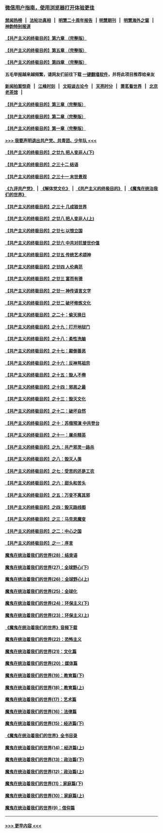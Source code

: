 ### [微信用户指南，使用浏览器打开体验更佳](https://github.com/gfw-breaker/banned-news1/blob/master/indexes/wechat-guide.md?t=0)
#### [禁闻热榜](热点新闻.md?t=0)  &nbsp;&nbsp;|&nbsp;&nbsp; [法轮功真相](https://github.com/gfw-breaker/truth/blob/master/README.md?t=0) &nbsp;&nbsp;|&nbsp;&nbsp; [明慧二十周年报告](https://github.com/gfw-breaker/mh-reports/blob/master/README.md?t=0) &nbsp;&nbsp;|&nbsp;&nbsp;[明慧期刊](https://github.com/gfw-breaker/mh-qikan) &nbsp;&nbsp;|&nbsp;&nbsp; [明慧海外之窗](https://github.com/gfw-breaker/mh-news/blob/master/README.md?t=0) &nbsp;&nbsp;|&nbsp;&nbsp; [神韵特别报道](https://github.com/gfw-breaker/mh-news/blob/master/shenyun.md?t=0)
#### [【共产主义的终极目的】第六章 （完整版）](../pages/nsc422/n11428913.md?t=02091155) 
#### [【共产主义的终极目的】第五章 （完整版）](../pages/nsc422/n11428912.md?t=02091155) 
#### [【共产主义的终极目的】第四章 （完整版）](../pages/nsc422/n11428907.md?t=02091155) 
#### 五毛举报越来越频繁，请网友们前往下载 [一键翻墙软件](https://github.com/gfw-breaker/ssr-accounts)，并将此项目推荐给亲友
#### [新闻拍案惊奇](https://github.com/gfw-breaker/banned-news1/blob/master/pages/link4.md) &nbsp;&nbsp;|&nbsp;&nbsp; [江峰时刻](https://github.com/gfw-breaker/banned-news1/blob/master/pages/link4.md) &nbsp;&nbsp;|&nbsp;&nbsp; [文昭谈古论今](https://github.com/gfw-breaker/banned-news1/blob/master/pages/link4.md) &nbsp;&nbsp;|&nbsp;&nbsp; [天亮时分](https://github.com/gfw-breaker/banned-news1/blob/master/pages/link4.md) &nbsp;&nbsp;|&nbsp;&nbsp; [萧茗看世界](https://github.com/gfw-breaker/banned-news1/blob/master/pages/link4.md) &nbsp;&nbsp;|&nbsp;&nbsp; [北京老茶馆](https://github.com/gfw-breaker/banned-news1/blob/master/pages/link4.md) &nbsp;&nbsp;|&nbsp;&nbsp; 
#### [【共产主义的终极目的】第三章（完整版）](../pages/nsc422/n11428848.md?t=02091155) 
#### [【共产主义的终极目的】第二章（完整版）](../pages/nsc422/n11428831.md?t=02091155) 
#### [【共产主义的终极目的】第一章（完整版）](../pages/nsc422/n11417651.md?t=02091155) 
#### [>>> 我要声明退出共产党、共青团、少年队 <<<](https://github.com/begood0513/goodnews/blob/master/quit/letter.md) 
#### [【共产主义的终极目的】之廿九 把人变非人(下)](../pages/nsc422/n11344140.md?t=02091155) 
#### [【共产主义的终极目的】之三十二 结语](../pages/nsc422/n11360535.md?t=02091155) 
#### [【共产主义的终极目的】之三十一 末世景观](../pages/nsc422/n11351129.md?t=02091155) 
#### [《九评共产党》](https://github.com/begood0513/9ping.md/blob/master/README.md) &nbsp;|&nbsp; [《解体党文化》](../../../../jtdwh.md/blob/master/README.md)  &nbsp;|&nbsp; [《共产主义的终极目的》](../../../../gczydzjmd.md/blob/master/README.md) &nbsp;|&nbsp; [《魔鬼在统治我们的世界》](../../../../mgztzwmdsj.md/blob/master/README.md) 
#### [【共产主义的终极目的】之三十 几成狼世界](../pages/nsc422/n11348280.md?t=02091155) 
#### [【共产主义的终极目的】之廿八 把人变非人(上)](../pages/nsc422/n11340492.md?t=02091155) 
#### [【共产主义的终极目的】之廿七 以恨立国](../pages/nsc422/n11336944.md?t=02091155) 
#### [【共产主义的终极目的】之廿六 中共对抗普世价值](../pages/nsc422/n11324785.md?t=02091155) 
#### [【共产主义的终极目的】之廿五 传统艺术颂神](../pages/nsc422/n11296396.md?t=02091155) 
#### [【共产主义的终极目的】之廿四 人伦典范](../pages/nsc422/n11296397.md?t=02091155) 
#### [【共产主义的终极目的】之廿三 富而有德](../pages/nsc422/n11283598.md?t=02091155) 
#### [【共产主义的终极目的】之廿一 神传语言文字](../pages/nsc422/n11263265.md?t=02091155) 
#### [【共产主义的终极目的】之廿二 破坏修炼文化](../pages/nsc422/n11245728.md?t=02091155) 
#### [【共产主义的终极目的】之二十：偷天换日](../pages/nsc422/n11238846.md?t=02091155) 
#### [【共产主义的终极目的】之十九：打开地狱门](../pages/nsc422/n11206376.md?t=02091155) 
#### [【共产主义的终极目的】之十八：柔性洗脑](../pages/nsc422/n11199994.md?t=02091155) 
#### [【共产主义的终极目的】之十七：颠倒善恶](../pages/nsc422/n11179782.md?t=02091155) 
#### [【共产主义的终极目的】之十六：反神骂祖宗](../pages/nsc422/n11166798.md?t=02091155) 
#### [【共产主义的终极目的】之十五：毁人不倦](../pages/nsc422/n11166792.md?t=02091155) 
#### [【共产主义的终极目的】之十四：邪恶之最](../pages/nsc422/n11150249.md?t=02091155) 
#### [【共产主义的终极目的】之十三：毁灭文化](../pages/nsc422/n11135227.md?t=02091155) 
#### [【共产主义的终极目的】之十二：破坏自然](../pages/nsc422/n11135214.md?t=02091155) 
#### [【共产主义的终极目的】之十：苏俄预演 中共登台](../pages/nsc422/n11118424.md?t=02091155) 
#### [【共产主义的终极目的】之十一：屠杀精英](../pages/nsc422/n11118442.md?t=02091155) 
#### [【共产主义的终极目的】之九：共产邪灵一路杀](../pages/nsc422/n11114139.md?t=02091155) 
#### [【共产主义的终极目的】之八：毁灭人类](../pages/nsc422/n11108503.md?t=02091155) 
#### [【共产主义的终极目的】之七：受苦的还是工农](../pages/nsc422/n11101809.md?t=02091155) 
#### [【共产主义的终极目的】之六：甜头和苦头](../pages/nsc422/n11096971.md?t=02091155) 
#### [【共产主义的终极目的】之五：万变不离其邪](../pages/nsc422/n11091285.md?t=02091155) 
#### [【共产主义的终极目的】之四：毁灭路线图](../pages/nsc422/n11086284.md?t=02091155) 
#### [【共产主义的终极目的】之三：马克思魔变](../pages/nsc422/n11061941.md?t=02091155) 
#### [【共产主义的终极目的】之二：中心之国](../pages/nsc422/n11047728.md?t=02091155) 
#### [【共产主义的终极目的】之一：序言](../pages/nsc422/n11086077.md?t=02091155) 
#### [魔鬼在统治着我们的世界(28)：结束语](../pages/nsc422/n10936246.md?t=02091155) 
#### [魔鬼在统治着我们的世界(27)：全球野心(下)](../pages/nsc422/n10928319.md?t=02091155) 
#### [魔鬼在统治着我们的世界(26)：全球野心(上)](../pages/nsc422/n10900318.md?t=02091155) 
#### [魔鬼在统治着我们的世界(25)：全球化](../pages/nsc422/n10788205.md?t=02091155) 
#### [魔鬼在统治着我们的世界(24)：环保主义(下)](../pages/nsc422/n10695307.md?t=02091155) 
#### [魔鬼在统治着我们的世界(23)：环保主义(上)](../pages/nsc422/n10688613.md?t=02091155) 
#### [《魔鬼在统治着我们的世界》音频下载](../pages/nsc422/n10635553.md?t=02091155) 
#### [魔鬼在统治着我们的世界(22)：恐怖主义](../pages/nsc422/n10614727.md?t=02091155) 
#### [魔鬼在统治着我们的世界(21)：文化篇](../pages/nsc422/n10597706.md?t=02091155) 
#### [魔鬼在统治着我们的世界(20)：媒体篇](../pages/nsc422/n10586579.md?t=02091155) 
#### [魔鬼在统治着我们的世界(19)：教育篇(下)](../pages/nsc422/n10564808.md?t=02091155) 
#### [魔鬼在统治着我们的世界(18)：教育篇(上)](../pages/nsc422/n10526970.md?t=02091155) 
#### [魔鬼在统治着我们的世界(17)：艺术篇](../pages/nsc422/n10499093.md?t=02091155) 
#### [魔鬼在统治着我们的世界(16)：法律篇](../pages/nsc422/n10485969.md?t=02091155) 
#### [魔鬼在统治着我们的世界(15)：经济篇(下)](../pages/nsc422/n10469975.md?t=02091155) 
#### [《魔鬼在统治着我们的世界》全书目录](../pages/nsc422/n10464261.md?t=02091155) 
#### [魔鬼在统治着我们的世界(14)：经济篇(上)](../pages/nsc422/n10457370.md?t=02091155) 
#### [魔鬼在统治着我们的世界(13)：政治篇(下)](../pages/nsc422/n10448270.md?t=02091155) 
#### [魔鬼在统治着我们的世界(12)：政治篇(上)](../pages/nsc422/n10444576.md?t=02091155) 
#### [魔鬼在统治着我们的世界(11)：家庭篇(下)](../pages/nsc422/n10440961.md?t=02091155) 
#### [魔鬼在统治着我们的世界(10)：家庭篇(上)](../pages/nsc422/n10435448.md?t=02091155) 
#### [魔鬼在统治着我们的世界(9)：信仰篇](../pages/nsc422/n10432159.md?t=02091155) 

----
#### [ >>> 更早内容 <<< ](../indexes/nsc422-earlier.md)
